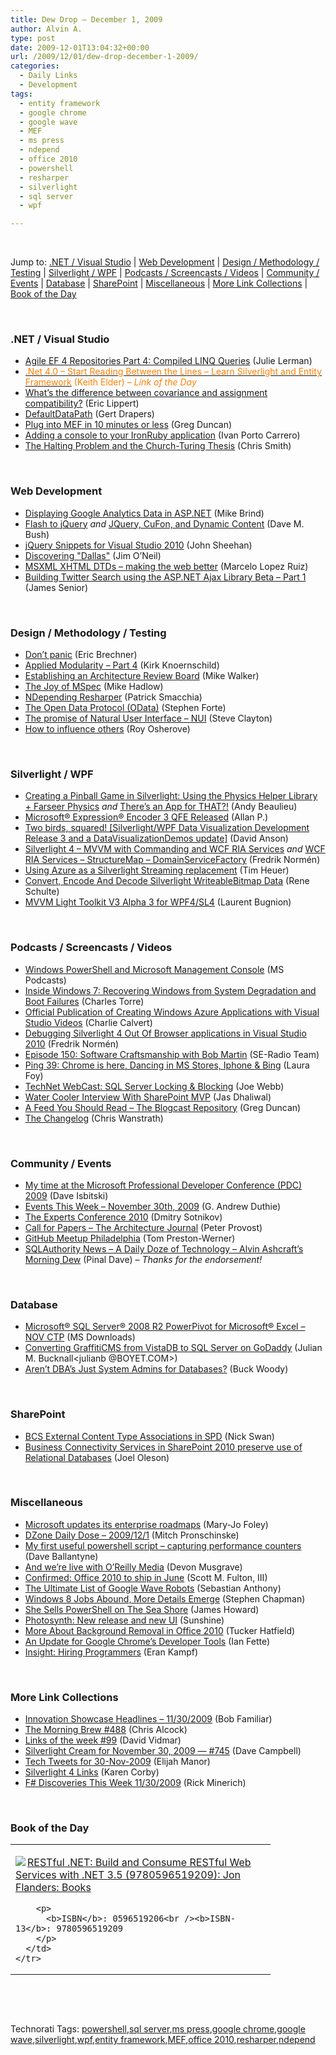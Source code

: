 ```yaml
---
title: Dew Drop – December 1, 2009
author: Alvin A.
type: post
date: 2009-12-01T13:04:32+00:00
url: /2009/12/01/dew-drop-december-1-2009/
categories:
  - Daily Links
  - Development
tags:
  - entity framework
  - google chrome
  - google wave
  - MEF
  - ms press
  - ndepend
  - office 2010
  - powershell
  - resharper
  - silverlight
  - sql server
  - wpf

---
```

&#160;

Jump to: [.NET / Visual Studio][1] | [Web Development][2] | [Design / Methodology / Testing][3] | [Silverlight / WPF][4] | [Podcasts / Screencasts / Videos][5] | [Community / Events][6] | [Database][7] | [SharePoint][8] | [Miscellaneous][9] | [More Link Collections][10] | [Book of the Day][11] 

&#160;

### <a name="dotnet"></a>.NET / Visual Studio

  * [Agile EF 4 Repositories Part 4: Compiled LINQ Queries][12] (Julie Lerman)
  * [<font color="#ff8000">.Net 4.0 &#8211; Start Reading Between the Lines – Learn Silverlight and Entity Framework</font>][13] <font color="#ff8000">(Keith Elder) <em>– Link of the Day</em></font>
  * [What&#8217;s the difference between covariance and assignment compatibility?][14] (Eric Lippert)
  * [DefaultDataPath][15] (Gert Drapers)
  * [Plug into MEF in 10 minutes or less][16] (Greg Duncan)
  * [Adding a console to your IronRuby application][17] (Ivan Porto Carrero)
  * [The Halting Problem and the Church-Turing Thesis][18] (Chris Smith)

&#160;

### <a name="web"></a>Web Development

  * [Displaying Google Analytics Data in ASP.NET][19] (Mike Brind)
  * [Flash to jQuery][20] _and_&#160;[JQuery, CuFon, and Dynamic Content][21] (Dave M. Bush)
  * [jQuery Snippets for Visual Studio 2010][22] (John Sheehan)
  * [Discovering "Dallas"][23] (Jim O’Neil)
  * [MSXML XHTML DTDs &#8211; making the web better][24] (Marcelo Lopez Ruiz)
  * [Building Twitter Search using the ASP.NET Ajax Library Beta – Part 1][25] (James Senior)

&#160;

### <a name="design"></a>Design / Methodology / Testing

  * [Don&#8217;t panic][26] (Eric Brechner)
  * [Applied Modularity &#8211; Part 4][27] (Kirk Knoernschild)
  * [Establishing an Architecture Review Board][28] (Mike Walker)
  * [The Joy of MSpec][29] (Mike Hadlow)
  * [NDepending Resharper][30] (Patrick Smacchia)
  * [The Open Data Protocol (OData)][31] (Stephen Forte)
  * [The promise of Natural User Interface &#8211; NUI][32] (Steve Clayton)
  * [How to influence others][33] (Roy Osherove)

&#160;

### <a name="silverlight"></a>Silverlight / WPF

  * [Creating a Pinball Game in Silverlight: Using the Physics Helper Library + Farseer Physics][34] _and_ [There&#8217;s an App for THAT?!][35] (Andy Beaulieu)
  * [Microsoft® Expression® Encoder 3 QFE Released][36] (Allan P.)
  * [Two birds, squared! [Silverlight/WPF Data Visualization Development Release 3 and a DataVisualizationDemos update]][37] (David Anson)
  * [Silverlight 4 &#8211; MVVM with Commanding and WCF RIA Services][38] _and_&#160;[WCF RIA Services – StructureMap – DomainServiceFactory][39] (Fredrik Normén)
  * [Using Azure as a Silverlight Streaming replacement][40] (Tim Heuer)
  * [Convert, Encode And Decode Silverlight WriteableBitmap Data][41] (Rene Schulte)
  * [MVVM Light Toolkit V3 Alpha 3 for WPF4/SL4][42] (Laurent Bugnion)

&#160;

### <a name="podcasts"></a>Podcasts / Screencasts / Videos

  * [Windows PowerShell and Microsoft Management Console][43] (MS Podcasts)
  * [Inside Windows 7: Recovering Windows from System Degradation and Boot Failures][44] (Charles Torre)
  * [Official Publication of Creating Windows Azure Applications with Visual Studio Videos][45] (Charlie Calvert)
  * [Debugging Silverlight 4 Out Of Browser applications in Visual Studio 2010][46] (Fredrik Normén)
  * [Episode 150: Software Craftsmanship with Bob Martin][47] (SE-Radio Team)
  * [Ping 39: Chrome is here, Dancing in MS Stores, Iphone & Bing][48] (Laura Foy)
  * [TechNet WebCast: SQL Server Locking & Blocking][49] (Joe Webb)
  * [Water Cooler Interview With SharePoint MVP][50] (Jas Dhaliwal)
  * [A Feed You Should Read – The Blogcast Repository][51] (Greg Duncan)
  * [The Changelog][52] (Chris Wanstrath)

&#160;

### <a name="events"></a>Community / Events

  * [My time at the Microsoft Professional Developer Conference (PDC) 2009][53] (Dave Isbitski)
  * [Events This Week – November 30th, 2009][54] (G. Andrew Duthie)
  * [The Experts Conference 2010][55] (Dmitry Sotnikov)
  * [Call for Papers – The Architecture Journal][56] (Peter Provost)
  * [GitHub Meetup Philadelphia][57] (Tom Preston-Werner)
  * [SQLAuthority News – A Daily Doze of Technology – Alvin Ashcraft’s Morning Dew][58] (Pinal Dave) _– Thanks for the endorsement!_

&#160;

### <a name="db"></a>Database

  * [Microsoft® SQL Server® 2008 R2 PowerPivot for Microsoft® Excel &#8211; NOV CTP][59] (MS Downloads)
  * [Converting GraffitiCMS from VistaDB to SQL Server on GoDaddy][60] (Julian M. Bucknall<julianb @BOYET.COM>)
  * [Aren’t DBA’s Just System Admins for Databases?][61] (Buck Woody)

&#160;

### <a name="sp"></a>SharePoint

  * [BCS External Content Type Associations in SPD][62] (Nick Swan)
  * [Business Connectivity Services in SharePoint 2010 preserve use of Relational Databases][63] (Joel Oleson)

&#160;

### <a name="misc"></a>Miscellaneous

  * [Microsoft updates its enterprise roadmaps][64] (Mary-Jo Foley)
  * [DZone Daily Dose &#8211; 2009/12/1][65] (Mitch Pronschinske)
  * [My first useful powershell script – capturing performance counters][66] (Dave Ballantyne)
  * [And we’re live with O’Reilly Media][67] (Devon Musgrave)
  * [Confirmed: Office 2010 to ship in June][68] (Scott M. Fulton, III)
  * [The Ultimate List of Google Wave Robots][69] (Sebastian Anthony)
  * [Windows 8 Jobs Abound, More Details Emerge][70] (Stephen Chapman)
  * [She Sells PowerShell on The Sea Shore][71] (James Howard)
  * [Photosynth: New release and new UI][72] (Sunshine)
  * [More About Background Removal in Office 2010][73] (Tucker Hatfield)
  * [An Update for Google Chrome&#8217;s Developer Tools][74] (Ian Fette)
  * [Insight: Hiring Programmers][75] (Eran Kampf)

&#160;

### <a name="links"></a>More Link Collections

  * [Innovation Showcase Headlines – 11/30/2009][76] (Bob Familiar)
  * [The Morning Brew #488][77] (Chris Alcock)
  * [Links of the week #99][78] (David Vidmar)
  * [Silverlight Cream for November 30, 2009 &#8212; #745][79] (Dave Campbell)
  * [Tech Tweets for 30-Nov-2009][80] (Elijah Manor)
  * [Silverlight 4 Links][81] (Karen Corby)
  * [F# Discoveries This Week 11/30/2009][82] (Rick Minerich)

&#160;

### <a name="book"></a>Book of the Day

<div style="padding-bottom: 0px; margin: 0px; padding-left: 0px; padding-right: 0px; display: inline; float: none; padding-top: 0px" id="scid:7dc1bd33-94bd-46fd-a20b-0131235bcd47:32e17690-19b2-4250-80d3-d90aaecc082d" class="wlWriterSmartContent">
  <table cellspacing="0" cellpadding="2" width="400" border="0" unselectable="on">
    <tr>
      <td valign="top" width="400">
        <p>
          <a title="RESTful .NET: Build and Consume RESTful Web Services with .NET 3.5 (9780596519209): Jon Flanders: Books" href="http://www.amazon.com/exec/obidos/ASIN/0596519206/alvinashcraft-20"><img data-recalc-dims="1" decoding="async" src="https://i0.wp.com/images.amazon.com/images/P/0596519206.01.MZZZZZZZ.jpg?w=660" border="0" align="left" style="float:left" />RESTful .NET: Build and Consume RESTful Web Services with .NET 3.5 (9780596519209): Jon Flanders: Books</a>
        </p>
        
        <p>
          <b>ISBN</b>: 0596519206<br /><b>ISBN-13</b>: 9780596519209
        </p>
      </td>
    </tr>
  </table>
</div>

&#160;

<div style="padding-bottom: 0px; margin: 0px; padding-left: 0px; padding-right: 0px; display: inline; float: none; padding-top: 0px" id="scid:C16BAC14-9A3D-4c50-9394-FBFEF7A93539:9d69b73d-5d5c-4cf2-8126-bbae95d8f052" class="wlWriterSmartContent">
  <!--dotnetkickit-->
</div>

&#160;

<div style="padding-bottom: 0px; margin: 0px; padding-left: 0px; padding-right: 0px; display: inline; float: none; padding-top: 0px" id="scid:0767317B-992E-4b12-91E0-4F059A8CECA8:f1e94868-ebbf-4fd1-9ce0-9a8a0d3a251d" class="wlWriterSmartContent">
  Technorati Tags: <a href="http://technorati.com/tags/powershell" rel="tag">powershell</a>,<a href="http://technorati.com/tags/sql+server" rel="tag">sql server</a>,<a href="http://technorati.com/tags/ms+press" rel="tag">ms press</a>,<a href="http://technorati.com/tags/google+chrome" rel="tag">google chrome</a>,<a href="http://technorati.com/tags/google+wave" rel="tag">google wave</a>,<a href="http://technorati.com/tags/silverlight" rel="tag">silverlight</a>,<a href="http://technorati.com/tags/wpf" rel="tag">wpf</a>,<a href="http://technorati.com/tags/entity+framework" rel="tag">entity framework</a>,<a href="http://technorati.com/tags/MEF" rel="tag">MEF</a>,<a href="http://technorati.com/tags/office+2010" rel="tag">office 2010</a>,<a href="http://technorati.com/tags/resharper" rel="tag">resharper</a>,<a href="http://technorati.com/tags/ndepend" rel="tag">ndepend</a>
</div>

<div class="wlWriterHeaderFooter" style="margin:0px; padding:0px 0px 0px 0px;">
  <p>
    <br /> </div>

 [1]: https://morningdew-bpc6g3a0fgaxdxcu.eastus2-01.azurewebsites.net/#dotnet
 [2]: https://morningdew-bpc6g3a0fgaxdxcu.eastus2-01.azurewebsites.net/#web
 [3]: https://morningdew-bpc6g3a0fgaxdxcu.eastus2-01.azurewebsites.net/#design
 [4]: https://morningdew-bpc6g3a0fgaxdxcu.eastus2-01.azurewebsites.net/#silverlight
 [5]: https://morningdew-bpc6g3a0fgaxdxcu.eastus2-01.azurewebsites.net/#podcasts
 [6]: https://morningdew-bpc6g3a0fgaxdxcu.eastus2-01.azurewebsites.net/#events
 [7]: https://morningdew-bpc6g3a0fgaxdxcu.eastus2-01.azurewebsites.net/#db
 [8]: https://morningdew-bpc6g3a0fgaxdxcu.eastus2-01.azurewebsites.net/#sp
 [9]: https://morningdew-bpc6g3a0fgaxdxcu.eastus2-01.azurewebsites.net/#misc
 [10]: https://morningdew-bpc6g3a0fgaxdxcu.eastus2-01.azurewebsites.net/#links
 [11]: https://morningdew-bpc6g3a0fgaxdxcu.eastus2-01.azurewebsites.net/#book
 [12]: http://thedatafarm.com/blog/data-access/agile-ef-4-repositories-part-4-compiled-linq-queries/
 [13]: http://feedproxy.google.com/~r/keithelder/~3/sUKj0-vt8TQ/.net-4.0-start-reading-between-the-lines-ndash-learn.aspx
 [14]: http://blogs.msdn.com/ericlippert/archive/2009/11/30/what-s-the-difference-between-covariance-and-assignment-compatibility.aspx
 [15]: http://blogs.msdn.com/gertd/archive/2009/11/30/defaultdatapath.aspx
 [16]: http://coolthingoftheday.blogspot.com/2009/11/plug-into-mef-in-10-minutes-or-less.html
 [17]: http://feedproxy.google.com/~r/casualjim/~3/J0hIHcXO3Qk/
 [18]: http://feedproxy.google.com/~r/ChrisSmithsCompletelyUniqueView/~3/s-Mdxydg_aE/the-halting-problem-and-the-church-turing-thesis.aspx
 [19]: http://www.mikesdotnetting.com/Article/119/Displaying-Google-Analytics-Data-in-ASP.NET
 [20]: http://blog.dmbcllc.com/2009/11/30/flash-to-jquery/
 [21]: http://blog.dmbcllc.com/2009/12/01/jquery-cufon-and-dynamic-content/
 [22]: http://feedproxy.google.com/~r/JustSayinMoreWords/~3/hGcOYy9JnQQ/
 [23]: http://blogs.msdn.com/jimoneil/archive/2009/11/30/discovering-dallas.aspx
 [24]: http://blogs.msdn.com/marcelolr/archive/2009/11/30/msxml-xhtml-dtds-making-the-web-better.aspx
 [25]: http://www.jamessenior.com/post/Building-Twitter-Search-using-the-ASPNET-Ajax-Library-Beta-e28093-Part-1.aspx
 [26]: http://blogs.msdn.com/eric_brechner/archive/2009/12/01/don-t-panic.aspx
 [27]: http://techdistrict.kirkk.com/2009/11/30/applied-modularity-part-4/
 [28]: http://feedproxy.google.com/~r/MikeWalker/~3/WTb23kSLvwI/establishing-an-architecture-review-board.html
 [29]: http://feeds.dzone.com/~r/zones/dotnet/~3/eEHN8QG3wMg/joy-mspec
 [30]: http://codebetter.com/blogs/patricksmacchia/archive/2009/12/01/ndepending-resharper.aspx
 [31]: http://feedproxy.google.com/~r/StephenFortesBlog/~3/G4IuhpOTkkI/PermaLink,guid,28df55a8-8811-4c4b-b319-75c5c58d1444.aspx
 [32]: http://blogs.msdn.com/stevecla01/archive/2009/11/30/the-promise-of-natural-user-interface-nui.aspx
 [33]: http://feedproxy.google.com/~r/5whys/~3/-lfF6tp96Jo/how-to-influence-others.html
 [34]: http://blogs.msdn.com/coding4fun/archive/2009/11/30/9896181.aspx
 [35]: http://www.andybeaulieu.com/Default.aspx?tabid=67&EntryID=184
 [36]: http://blogs.msdn.com/expressionencoder/archive/2009/11/30/9930291.aspx
 [37]: http://blogs.msdn.com/delay/archive/2009/11/30/two-birds-squared-silverlight-wpf-data-visualization-development-release-3-and-a-datavisualizationdemos-update.aspx
 [38]: http://weblogs.asp.net/fredriknormen/archive/2009/11/30/silverlight-4-mvvm-with-commanding-and-wcf-ria-services.aspx
 [39]: http://weblogs.asp.net/fredriknormen/archive/2009/12/01/wcf-ria-services-structuremap-domainservicefactory.aspx
 [40]: http://feeds.timheuer.com/~r/timheuer/~3/KCwGPvQf1z8/using-windows-azure-to-replace-silverlight-streaming-howto.aspx
 [41]: http://kodierer.blogspot.com/2009/11/convert-encode-and-decode-silverlight.html
 [42]: http://feedproxy.google.com/~r/galasoft/~3/C0pfpcsoo0o/mvvm-light-toolkit-v3-alpha-3-for-wpf4sl4.aspx
 [43]: http://www.microsoft.com/events/podcasts/default.aspx?audience=Audience-e5381407-359f-4922-97d0-0237af790eee&pageId=x1408&source=Microsoft-Podcasts-for-Developers
 [44]: http://channel9.msdn.com/posts/Charles/Inside-Windows-7-Recovering-Windows-from-System-Degradation-and-Boot-Failures/
 [45]: http://blogs.msdn.com/charlie/archive/2009/11/30/official-publication-of-videos-on-creating-windows-azure-applications-with-visual-studio.aspx
 [46]: http://channel9.msdn.com/posts/MSDNSweden/Debugging-Silverlight-4-Out-Of-Browser-applications-in-Visual-Studio-2010/
 [47]: http://feedproxy.google.com/~r/se-radio/~3/g3kSKTJErJo/episode-150-software-craftsmanship-bob-martin
 [48]: http://channel9.msdn.com/shows/PingShow/Ping-39-Chrome-is-here-Dancind-in-MS-Stores-Iphone--Bing/
 [49]: http://webbtechsolutions.com/2009/11/30/technet-webcast-sql-server-locking-blocking/
 [50]: http://blogs.msdn.com/mvpawardprogram/archive/2009/11/30/watercooler-interview-sharepoint-mvp.aspx
 [51]: http://coolthingoftheday.blogspot.com/2009/11/feed-you-should-read-blogcast.html
 [52]: http://github.com/blog/555-the-changelog
 [53]: http://blogs.msdn.com/davedev/archive/2009/12/01/my-time-at-the-microsoft-professional-developer-conference-pdc-2009.aspx
 [54]: http://blogs.msdn.com/gduthie/archive/2009/11/30/events-this-week-november-30th-2009.aspx
 [55]: http://dmitrysotnikov.wordpress.com/2009/11/30/the-experts-conference-2010/
 [56]: http://feedproxy.google.com/~r/GeekNoise/~3/-CEmSg7o1Co/post.aspx
 [57]: http://github.com/blog/557-github-meetup-philadelphia
 [58]: http://blog.sqlauthority.com/2009/12/01/sqlauthority-news-a-daily-doze-of-technology-alvin-ashcrafts-morning-dew/
 [59]: http://feedproxy.google.com/~r/MicrosoftDownloadCenter/~3/V2LMuaTPiqQ/details.aspx
 [60]: http://blog.boyet.com/blog/blog/converting-graffiticms-from-vistadb-to-sql-server-on-godaddy/
 [61]: http://blogs.msdn.com/buckwoody/archive/2009/11/30/aren-t-dba-s-just-system-admins-for-databases.aspx
 [62]: http://lightningtools.com/blog/archive/2009/11/30/bcs-external-content-type-associations-in-spd.aspx
 [63]: http://feedproxy.google.com/~r/JoelsSharepointLand/~3/ViDNBAdjd7Y/ViewPost.aspx
 [64]: http://blogs.zdnet.com/microsoft/?p=4654
 [65]: http://feeds.dzone.com/~r/zones/dotnet/~3/VqaZvcHkljs/dzone-daily-dose-2009121
 [66]: http://sqlblogcasts.com/blogs/sqlandthelike/archive/2009/11/30/my-first-useful-powershell-script-capturing-performance-counters.aspx
 [67]: http://blogs.msdn.com/microsoft_press/archive/2009/11/30/and-we-re-live-with-o-reilly-media.aspx
 [68]: http://feeds.betanews.com/~r/bn/~3/xy1KDxkRif8/1259616600
 [69]: http://www.pheedcontent.com/click.phdo?i=4d73ce8e19472f6955336b7cae2b1acd
 [70]: http://feedproxy.google.com/~r/msftkitchenfeed/~3/i9yFeEQqXZY/windows-8-jobs-abound-more-details-emerge.html
 [71]: http://www.sqlservercentral.com/blogs/james_howards_sql_blog/archive/2009/12/01/she-sells-powershell-on-the-sea-shore.aspx
 [72]: http://feedproxy.google.com/~r/liveside/~3/3n79EAg2Bb8/photosynth-new-release-and-new-ui.aspx
 [73]: http://blogs.technet.com/office2010/archive/2009/11/30/more-about-background-removal-in-office-2010.aspx
 [74]: http://blog.chromium.org/2009/11/update-for-google-chromes-developer.html
 [75]: http://feedproxy.google.com/~r/EranKampf/~3/QglruaCHbd8/
 [76]: http://feedproxy.google.com/~r/msdn/bobfamiliar/~3/rLXk8dKpcdA/innovation-showcase-headlines-11-30-2009.aspx
 [77]: http://feedproxy.google.com/~r/ReflectivePerspective/~3/_1-31EgrcLM/
 [78]: http://feeds.vidmar.net/~r/BiteMyBytes/~3/mA4J4QthLtw/links-of-the-week-99.aspx
 [79]: http://geekswithblogs.net/WynApseTechnicalMusings/archive/2009/11/30/136635.aspx
 [80]: http://elijahmanor.com/webdevdotnet/post.aspx?id=a7b2e614-a278-422b-86e5-fcbe1ecc5734
 [81]: http://scorbs.com/2009/11/19/silverlight-4-links/
 [82]: http://www.atalasoft.com/cs/blogs/rickm/archive/2009/11/30/f-discoveries-this-week-11-30-2009.aspx